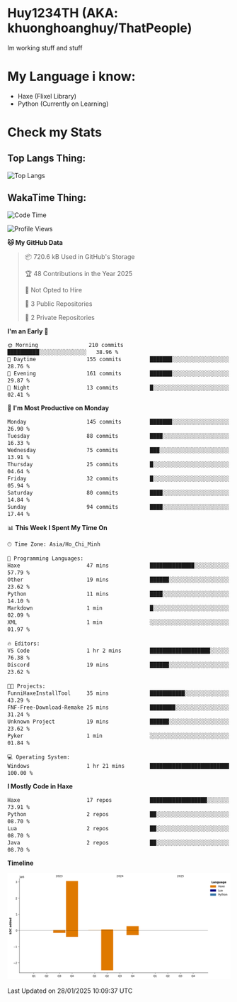 # Huy1234TH (AKA: khuonghoanghuy/ThatPeople)
Im working stuff and stuff

# My Language i know:
- Haxe (Flixel Library)
- Python (Currently on Learning)

# Check my Stats
## Top Langs Thing:
![Top Langs](https://github-readme-stats.vercel.app/api/top-langs/?username=khuonghoanghuy&hide_progress=false)

## WakaTime Thing:
<!--START_SECTION:waka-->
![Code Time](http://img.shields.io/badge/Code%20Time-3%20hrs%2010%20mins-blue)

![Profile Views](http://img.shields.io/badge/Profile%20Views-65-blue)

**🐱 My GitHub Data** 

> 📦 720.6 kB Used in GitHub's Storage 
 > 
> 🏆 48 Contributions in the Year 2025
 > 
> 🚫 Not Opted to Hire
 > 
> 📜 3 Public Repositories 
 > 
> 🔑 2 Private Repositories 
 > 
**I'm an Early 🐤** 

```text
🌞 Morning                210 commits         ██████████░░░░░░░░░░░░░░░   38.96 % 
🌆 Daytime                155 commits         ███████░░░░░░░░░░░░░░░░░░   28.76 % 
🌃 Evening                161 commits         ███████░░░░░░░░░░░░░░░░░░   29.87 % 
🌙 Night                  13 commits          █░░░░░░░░░░░░░░░░░░░░░░░░   02.41 % 
```
📅 **I'm Most Productive on Monday** 

```text
Monday                   145 commits         ███████░░░░░░░░░░░░░░░░░░   26.90 % 
Tuesday                  88 commits          ████░░░░░░░░░░░░░░░░░░░░░   16.33 % 
Wednesday                75 commits          ███░░░░░░░░░░░░░░░░░░░░░░   13.91 % 
Thursday                 25 commits          █░░░░░░░░░░░░░░░░░░░░░░░░   04.64 % 
Friday                   32 commits          █░░░░░░░░░░░░░░░░░░░░░░░░   05.94 % 
Saturday                 80 commits          ████░░░░░░░░░░░░░░░░░░░░░   14.84 % 
Sunday                   94 commits          ████░░░░░░░░░░░░░░░░░░░░░   17.44 % 
```


📊 **This Week I Spent My Time On** 

```text
🕑︎ Time Zone: Asia/Ho_Chi_Minh

💬 Programming Languages: 
Haxe                     47 mins             ██████████████░░░░░░░░░░░   57.79 % 
Other                    19 mins             ██████░░░░░░░░░░░░░░░░░░░   23.62 % 
Python                   11 mins             ████░░░░░░░░░░░░░░░░░░░░░   14.10 % 
Markdown                 1 min               █░░░░░░░░░░░░░░░░░░░░░░░░   02.09 % 
XML                      1 min               ░░░░░░░░░░░░░░░░░░░░░░░░░   01.97 % 

🔥 Editors: 
VS Code                  1 hr 2 mins         ███████████████████░░░░░░   76.38 % 
Discord                  19 mins             ██████░░░░░░░░░░░░░░░░░░░   23.62 % 

🐱‍💻 Projects: 
FunniHaxeInstallTool     35 mins             ███████████░░░░░░░░░░░░░░   43.29 % 
FNF-Free-Download-Remake 25 mins             ████████░░░░░░░░░░░░░░░░░   31.24 % 
Unknown Project          19 mins             ██████░░░░░░░░░░░░░░░░░░░   23.62 % 
Pyker                    1 min               ░░░░░░░░░░░░░░░░░░░░░░░░░   01.84 % 

💻 Operating System: 
Windows                  1 hr 21 mins        █████████████████████████   100.00 % 
```

**I Mostly Code in Haxe** 

```text
Haxe                     17 repos            ██████████████████░░░░░░░   73.91 % 
Python                   2 repos             ██░░░░░░░░░░░░░░░░░░░░░░░   08.70 % 
Lua                      2 repos             ██░░░░░░░░░░░░░░░░░░░░░░░   08.70 % 
Java                     2 repos             ██░░░░░░░░░░░░░░░░░░░░░░░   08.70 % 
```



**Timeline**

![Lines of Code chart](https://raw.githubusercontent.com/khuonghoanghuy/khuonghoanghuy/main/assets/bar_graph.png)


 Last Updated on 28/01/2025 10:09:37 UTC
<!--END_SECTION:waka-->
